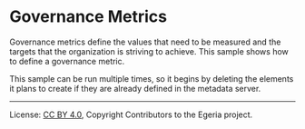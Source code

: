 <!-- SPDX-License-Identifier: CC-BY-4.0 -->
<!-- Copyright Contributors to the Egeria project. -->

# Governance Metrics

Governance metrics define the values that need to be measured and the targets that the organization is
striving to achieve.  This sample shows how to define a governance metric.

<!-- todo -->

This sample can be run multiple times, so it begins by deleting the elements it plans to create if they are already defined in the metadata server.



----
License: [CC BY 4.0](https://creativecommons.org/licenses/by/4.0/), Copyright Contributors to the Egeria project.